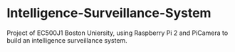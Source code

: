 # Intelligence-Surveillance-System
Project of EC500J1 Boston Uniersity, using Raspberry Pi 2 and PiCamera to build an intelligence surveillance system.
